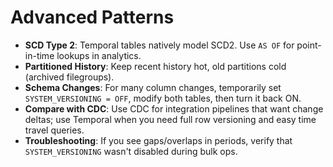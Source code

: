 # Advanced Patterns

- **SCD Type 2**: Temporal tables natively model SCD2. Use `AS OF` for point-in-time lookups in analytics.
- **Partitioned History**: Keep recent history hot, old partitions cold (archived filegroups).
- **Schema Changes**: For many column changes, temporarily set `SYSTEM_VERSIONING = OFF`, modify both tables, then turn it back ON.
- **Compare with CDC**: Use CDC for integration pipelines that want change deltas; use Temporal when you need full row versioning and easy time travel queries.
- **Troubleshooting**: If you see gaps/overlaps in periods, verify that `SYSTEM_VERSIONING` wasn't disabled during bulk ops.
